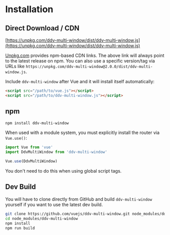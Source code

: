 # Installation

## Direct Download / CDN

[https://unpkg.com/ddv-multi-window/dist/ddv-multi-window.js](https://unpkg.com/ddv-multi-window/dist/ddv-multi-window.js)

<!--email_off-->
[Unpkg.com](https://unpkg.com) provides npm-based CDN links. The above link will always point to the latest release on npm. You can also use a specific version/tag via URLs like `https://unpkg.com/ddv-multi-window@2.0.0/dist/ddv-multi-window.js`.
<!--/email_off-->

Include `ddv-multi-window` after Vue and it will install itself automatically:

``` html
<script src="/path/to/vue.js"></script>
<script src="/path/to/ddv-multi-window.js"></script>
```

## npm

``` bash
npm install ddv-multi-window
```

When used with a module system, you must explicitly install the router via `Vue.use()`:

``` js
import Vue from 'vue'
import DdvMultiWindow from 'ddv-multi-window'

Vue.use(DdvMultiWindow)
```

You don't need to do this when using global script tags.

## Dev Build

You will have to clone directly from GitHub and build `ddv-multi-window` yourself if
you want to use the latest dev build.

``` bash
git clone https://github.com/vuejs/ddv-multi-window.git node_modules/ddv-multi-window
cd node_modules/ddv-multi-window
npm install
npm run build
```
